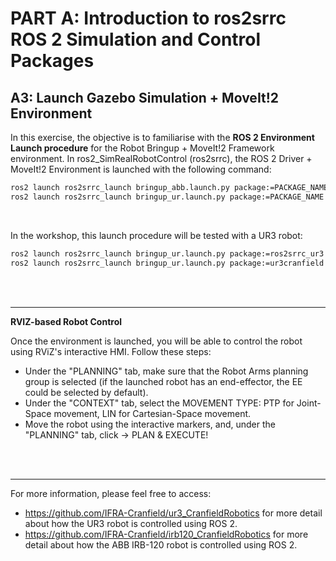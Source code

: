 # PART A: Introduction to ros2srrc ROS 2 Simulation and Control Packages

## A3: Launch Gazebo Simulation + MoveIt!2 Environment

In this exercise, the objective is to familiarise with the __ROS 2 Environment Launch procedure__ for the Robot Bringup + MoveIt!2 Framework environment. In ros2_SimRealRobotControl (ros2srrc), the ROS 2 Driver + MoveIt!2 Environment is launched with the following command:

```sh
ros2 launch ros2srrc_launch bringup_abb.launch.py package:=PACKAGE_NAME config:=CONFIG_NAME robot_ip:=IP_ADDRESS # For the ABB Robots.
ros2 launch ros2srrc_launch bringup_ur.launch.py package:=PACKAGE_NAME config:=CONFIG_NAME robot_ip:=IP_ADDRESS # For the UR Robots.
```

</br>

In the workshop, this launch procedure will be tested with a UR3 robot:

```sh
ros2 launch ros2srrc_launch bringup_ur.launch.py package:=ros2srrc_ur3 config:=ur3_3 robot_ip:=192.168.1.10 # For the standard UR3 Robot.
ros2 launch ros2srrc_launch bringup_ur.launch.py package:=ur3cranfield config:=ur3cranfield_2 robot_ip:=192.168.1.10 # For the CranfieldUni UR3 Robot Cell.
```

</br>
</br>

---

__RVIZ-based Robot Control__

Once the environment is launched, you will be able to control the robot using RViZ's interactive HMI. Follow these steps:

- Under the "PLANNING" tab, make sure that the Robot Arms planning group is selected (if the launched robot has an end-effector, the EE could be selected by default).
- Under the "CONTEXT" tab, select the MOVEMENT TYPE: PTP for Joint-Space movement, LIN for Cartesian-Space movement.
- Move the robot using the interactive markers, and, under the "PLANNING" tab, click -> PLAN & EXECUTE!

</br>
</br>

---

For more information, please feel free to access:
- https://github.com/IFRA-Cranfield/ur3_CranfieldRobotics for more detail about how the UR3 robot is controlled using ROS 2.
- https://github.com/IFRA-Cranfield/irb120_CranfieldRobotics for more detail about how the ABB IRB-120 robot is controlled using ROS 2.
